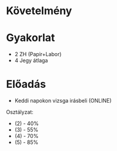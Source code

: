 # Követelmény

# Gyakorlat

- 2 ZH (Papir+Labor)
- 4 Jegy átlaga

# Előadás

- Keddi napokon vizsga irásbeli (ONLINE)

Osztályzat:
- (2) - 40%
- (3) - 55%
- (4) - 70%
- (5) - 85%